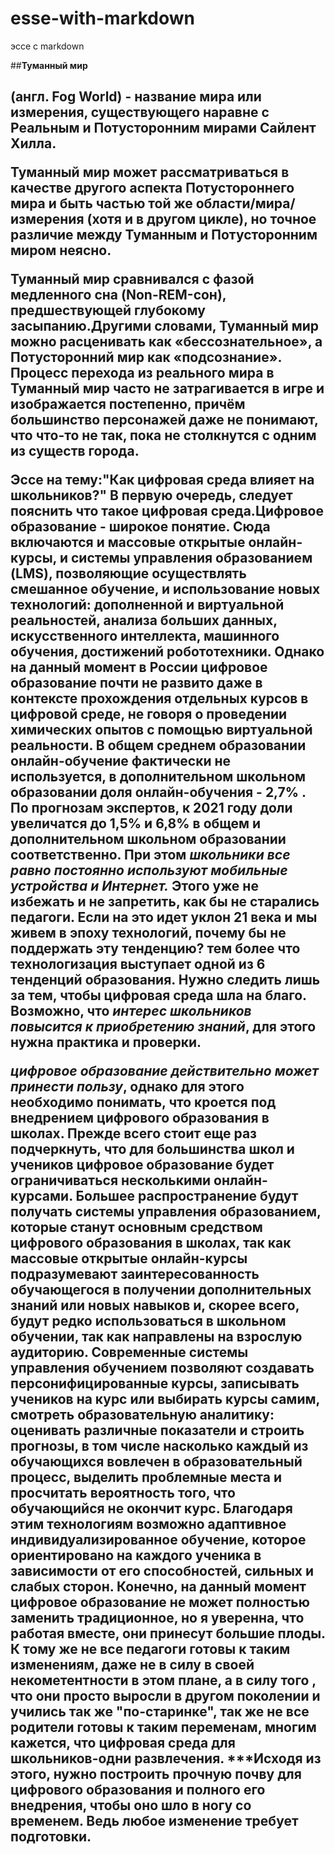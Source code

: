 # esse-with-markdown
эссе с markdown


##**Туманный мир**<h2>(англ. Fog World) - название мира или измерения, существующего наравне с Реальным и Потусторонним мирами Сайлент Хилла.

Туманный мир может рассматриваться в качестве другого аспекта Потустороннего мира и быть частью той же области/мира/измерения (хотя и в другом цикле), но точное различие между Туманным и Потусторонним миром неясно.

Туманный мир сравнивался с фазой медленного сна (Non-REM-сон), предшествующей глубокому засыпанию.Другими словами, Туманный мир можно расценивать как «бессознательное», а Потусторонний мир как «подсознание».
Процесс перехода из реального мира в Туманный мир часто не затрагивается в игре и изображается постепенно, причём большинство персонажей даже не понимают, что что-то не так, пока не столкнутся с одним из существ города.
   
**Эссе на тему:"Как цифровая среда влияет на школьников?"**
   В первую очередь, следует пояснить что такое цифровая среда.Цифровое образование - широкое понятие.
   Сюда включаются и массовые открытые онлайн-курсы, и системы управления образованием (LMS), позволяющие осуществлять смешанное обучение, 
   и использование новых технологий: дополненной и виртуальной реальностей, анализа больших данных, искусственного интеллекта,
   машинного обучения, достижений робототехники. Однако на данный момент в России цифровое образование почти не развито даже в контексте
   прохождения отдельных курсов в цифровой среде, не говоря о проведении химических опытов с помощью виртуальной реальности. 
   В общем среднем образовании онлайн-обучение фактически не используется, в дополнительном школьном образовании доля онлайн-обучения - 2,7%
   . По прогнозам экспертов, к 2021 году доли увеличатся до 1,5% и 6,8% в общем и дополнительном школьном образовании соответственно.
   При этом *школьники все равно постоянно используют мобильные устройства и Интернет.*
   Этого уже не избежать и не запретить, как бы не старались педагоги. Если на это идет уклон 21 века и мы живем в эпоху технологий, почему бы не поддержать эту тенденцию?
   тем более что технологизация выступает одной из 6 тенденций образования. Нужно следить лишь за тем, чтобы цифровая среда шла на благо. 
   Возможно, что *интерес школьников повысится к приобретению знаний*, для этого нужна практика и проверки.
   
   *цифровое образование действительно может принести пользу*, однако для этого необходимо понимать, что кроется под внедрением цифрового образования в школах.
Прежде всего стоит еще раз подчеркнуть, что для большинства школ и учеников цифровое образование будет ограничиваться несколькими онлайн-курсами. Большее распространение будут получать системы управления образованием, которые станут основным средством цифрового образования в школах, так как массовые открытые онлайн-курсы подразумевают заинтересованность обучающегося в получении дополнительных знаний или новых навыков и, скорее всего, будут редко использоваться в школьном обучении, так как направлены на взрослую аудиторию. Современные системы управления обучением позволяют создавать персонифицированные курсы, записывать учеников на курс или выбирать курсы самим, смотреть образовательную аналитику: оценивать различные показатели и строить прогнозы, в том числе насколько каждый из обучающихся вовлечен в образовательный процесс, выделить проблемные места и просчитать вероятность того, что обучающийся не окончит курс. Благодаря этим технологиям возможно адаптивное индивидуализированное обучение,
которое ориентировано на каждого ученика в зависимости от его способностей, сильных и слабых сторон.
Конечно, на данный момент цифровое образование не может полностью заменить традиционное, но я уверенна, что работая вместе, они принесут большие плоды. К тому же не все педагоги готовы к таким изменениям, даже не в силу в своей некометентности в этом плане, а в силу того
, что они просто выросли в другом поколении и учились так же "по-старинке", так же не все родители готовы к таким переменам, многим кажется, что цифровая среда для школьников-одни развлечения. 
***Исходя из этого, нужно построить прочную почву для цифрового образования и полного его внедрения, чтобы оно шло в ногу со временем. Ведь любое изменение требует подготовки.


